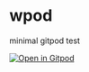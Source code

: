 # wpod
minimal gitpod test

[![Open in Gitpod](https://gitpod.io/button/open-in-gitpod.svg)](https://gitpod.io/#https://github.com/tailuge/wpod)
